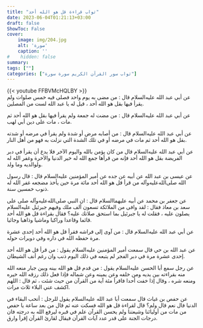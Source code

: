 ```yaml
---
title: "ثواب قراءة قل هو الله أحد"
date: 2023-06-04T01:21:13+03:00
draft: false
ShowToc: False
cover:
    image: img/204.jpg
    alt: 'صورة'
    caption: ''
#    hidden: false
summary: 
tags: [""]
categories: ["ثواب سور القرآن الكريم سورة سورة"]
---
```

{{< youtube FFBVMcHQLBY >}} 
<br>
عن أبي
عبد الله عليه‌السلام قال : من مضى به يوم واحد فصلى فيه خمس صلوات ولم
يقرأ فيها بقل هو الله أحد ، قيل له يا عبد الله لست من المصلين.

عن
أبي عبد الله عليه‌السلام قال : من مضت له جمعة ولم يقرأ فيها بقل هو الله
أحد ثم مات ، مات على دين أبي لهب.

عن
أبي عبد الله عليه‌السلام قال : من أصابه مرض أو شدة ولم يقرأ في مرضه أو شدته
بقل هو الله أحد ثم مات في مرضه أو في تلك الشدة التي نزلت به فهو
من أهل النار.

عن أبي عبد الله عليه‌السلام قال من كان يؤمن بالله واليوم الآخر فلا يدع أن
يقرأ في دبر الفريضة بقل هو الله أحد فإنه من قرأها جمع الله له خير
الدنيا والآخرة وغفر الله له ولوالديه وما ولد.

عن عيسى بن عبد الله عن أبيه عن جده عن أمير المؤمنين عليه‌السلام
قال : قال رسول الله صلى‌الله‌عليه‌وآله من قرأ قل هو الله أحد مائة مرة حين يأخذ
مضجعه غفر الله له ذنوب خمسين سنة.

عن جعفر بن محمد عن أبيه عليهما‌السلام
قال : ان النبي صلى‌الله‌عليه‌وآله صلى على سعد بن معاذ فقال : لقد وافى من الملائكة
تسعون ألف ملك وفيهم جبرئيل عليه‌السلام يصلون عليه ، فقلت له يا جبرئيل
بما استحق صلاتك عليه؟ فقال بقراءة قل هو الله أحد قائما وقاعدا
وراكبا وماشيا وذاهبا وجائيا.

عن أبي عبد الله عليه‌السلام قال : من آوى إلى فراشه فقرأ قل هو الله
أحد إحدى عشرة مرة حفظه الله في داره وفي دويرات حوله.

عن عبد الله بن حي قال سمعت أمير المؤمنين عليه‌السلام يقول :
من قرأ قل هو الله أحد إحدى عشرة مرة في دبر الفجر لم يتبعه في ذلك
اليوم ذنب وان رغم أنف الشيطان.

عن رجل سمع أبا الحسن عليه‌السلام
يقول : من قدم قل هو الله بينه وبين جبار منعه الله منه بقراءته بين
يديه ومن خلفه وعن يمينه وعن شماله فإذا فعل ذلك رزقه الله خيره
ومنعه شره ، وقال إذا خفت أحدا فاقرأ مئة آية من القرآن من حيث
شئت ، ثم قال : اللهم اكشف عني البلاء ثلاث مرات.

عن حفص بن غياث قال سمعت أبا عبد الله عليه‌السلام
يقول للرجل : أتحب البقاء في الدنيا فال نعم قال ولم؟ قال لقراءة قل
هو الله فسكت عنه ثم قال من بعد ساعة يا حفص من مات من أوليائنا
وشيعتنا ولم يحسن القرآن علم في قبره ليرفع الله به درجته فان درجات
الجنة على قدر عدد آيات القرآن فيقال لقارئ القرآن إقرأ وارق.

